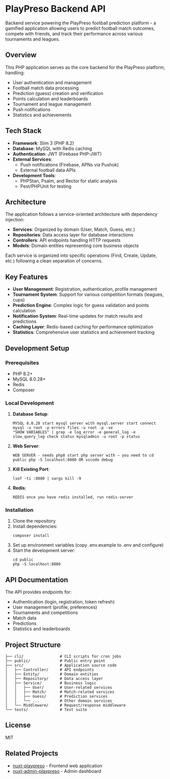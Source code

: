 # PlayPreso Backend API

Backend service powering the PlayPreso football prediction platform - a gamified application allowing users to predict football match outcomes, compete with friends, and track their performance across various tournaments and leagues.

## Overview

This PHP application serves as the core backend for the PlayPreso platform, handling:

- User authentication and management
- Football match data processing
- Prediction (guess) creation and verification
- Points calculation and leaderboards
- Tournament and league management
- Push notifications
- Statistics and achievements

## Tech Stack

- **Framework**: Slim 3 (PHP 8.2)
- **Database**: MySQL with Redis caching
- **Authentication**: JWT (Firebase PHP-JWT)
- **External Services**:
  - Push notifications (Firebase, APNs via Pushok)
  - External football data APIs
- **Development Tools**:
  - PHPStan, Psalm, and Rector for static analysis
  - Pest/PHPUnit for testing

## Architecture

The application follows a service-oriented architecture with dependency injection:

- **Services**: Organized by domain (User, Match, Guess, etc.)
- **Repositories**: Data access layer for database interactions
- **Controllers**: API endpoints handling HTTP requests
- **Models**: Domain entities representing core business objects

Each service is organized into specific operations (Find, Create, Update, etc.) following a clean separation of concerns.

## Key Features

- **User Management**: Registration, authentication, profile management
- **Tournament System**: Support for various competition formats (leagues, cups)
- **Prediction Engine**: Complex logic for guess validation and points calculation
- **Notification System**: Real-time updates for match results and predictions
- **Caching Layer**: Redis-based caching for performance optimization
- **Statistics**: Comprehensive user statistics and achievement tracking

## Development Setup

### Prerequisites

- PHP 8.2+
- MySQL 8.0.28+
- Redis
- Composer

### Local Development

1. **Database Setup**:
   ```
   MYSQL 8.0.28 start mysql server with mysql.server start connect mysql -u root -p errors files -u root -p -se
   "SHOW VARIABLES" | grep -e log_error -e general_log -e slow_query_log check status mysqladmin -u root -p status
   ```

2. **Web Server**:
   ```
   WEB SERVER - needs php8 start php server with – you need to cd public php -S localhost:8080 OR vscode debug
   ```

3. **Kill Existing Port**:
   ```
   lsof -ti :8080 | xargs kill -9
   ```

4. **Redis**:
   ```
   REDIS once you have redis installed, run redis-server
   ```

### Installation

1. Clone the repository
2. Install dependencies:
   ```
   composer install
   ```
3. Set up environment variables (copy .env.example to .env and configure)
4. Start the development server:
   ```
   cd public
   php -S localhost:8080
   ```

## API Documentation

The API provides endpoints for:

- Authentication (login, registration, token refresh)
- User management (profile, preferences)
- Tournaments and competitions
- Match data
- Predictions
- Statistics and leaderboards

## Project Structure

```
├── cli/                # CLI scripts for cron jobs
├── public/             # Public entry point
├── src/                # Application source code
│   ├── Controller/     # API endpoints
│   ├── Entity/         # Domain entities
│   ├── Repository/     # Data access layer
│   ├── Service/        # Business logic
│   │   ├── User/       # User-related services
│   │   ├── Match/      # Match-related services
│   │   ├── Guess/      # Prediction services
│   │   └── ...         # Other domain services
│   └── Middleware/     # Request/response middleware
└── tests/              # Test suite
```

## License

MIT

## Related Projects

- [nuxt-playpreso](https://github.com/pietropietro/nuxt-playpreso) - Frontend web application
- [nuxt-admin-playpreso](https://github.com/pietropietro/nuxt-admin-playpreso) - Admin dashboard
